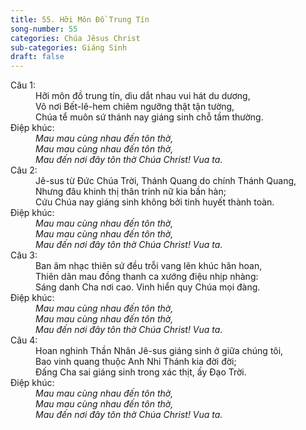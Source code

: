```yaml
---
title: 55. Hỡi Môn Đồ Trung Tín
song-number: 55
categories: Chúa Jêsus Christ
sub-categories: Giáng Sinh
draft: false
---
```

<dl><dt>Câu 1:</dt><dd data-verse="1">Hỡi môn đồ trung tín, dìu dắt nhau vui hát du dương, <br/>Vô nơi Bết-lê-hem chiêm ngưỡng thật tận tường, <br/>Chúa tể muôn sứ thánh nay giáng sinh chỗ tầm thường. </dd><dt>Điệp khúc:</dt><dd data-chorus="1"><em>Mau mau cùng nhau đến tôn thờ, <br/>Mau mau cùng nhau đến tôn thờ, <br/>Mau đến nơi đây tôn thờ Chúa Christ! Vua ta. </em></dd><dt>Câu 2:</dt><dd data-verse="2">Jê-sus từ Đức Chúa Trời, Thánh Quang do chính Thánh Quang, <br/>Nhưng đâu khinh thị thân trinh nữ kia bần hàn; <br/>Cứu Chúa nay giáng sinh không bởi tinh huyết thành toàn. </dd><dt>Điệp khúc:</dt><dd data-chorus="1"><em>Mau mau cùng nhau đến tôn thờ, <br/>Mau mau cùng nhau đến tôn thờ, <br/>Mau đến nơi đây tôn thờ Chúa Christ! Vua ta. </em></dd><dt>Câu 3:</dt><dd data-verse="3"> Ban âm nhạc thiên sứ đều trỗi vang lên khúc hân hoan, <br/>Thiên dân mau đồng thanh ca xướng điệu nhịp nhàng: <br/>Sáng danh Cha nơi cao. Vinh hiển quy Chúa mọi đàng. </dd><dt>Điệp khúc:</dt><dd data-chorus="1"><em>Mau mau cùng nhau đến tôn thờ, <br/>Mau mau cùng nhau đến tôn thờ, <br/>Mau đến nơi đây tôn thờ Chúa Christ! Vua ta. </em></dd><dt>Câu 4:</dt><dd data-verse="4">Hoan nghinh Thần Nhân Jê-sus giáng sinh ở giữa chúng tôi, <br/>Bao vinh quang thuộc Anh Nhi Thánh kia đời đời; <br/>Đấng Cha sai giáng sinh trong xác thịt, ấy Đạo Trời. </dd><dt>Điệp khúc:</dt><dd data-chorus="1"><em>Mau mau cùng nhau đến tôn thờ, <br/>Mau mau cùng nhau đến tôn thờ, <br/>Mau đến nơi đây tôn thờ Chúa Christ! Vua ta. </em></dd></dl>